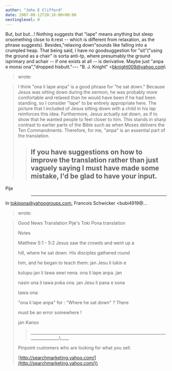 ```yaml
---
author: "John E Clifford"
date: 2007-08-12T20:16:00+00:00
nestinglevel: 0
---
```

But, but but...! Nothing suggests that "lape" means anything but sleep orsomething close to it:rest --
 which is different from relaxation, as the phrase suggests). Besides,"relaxing down"sounds like falling into a crumpled heap. That being said, I have no goodsuggestion for "sit"("using the ground as a chair" is sorta anti-tp, where presumably the ground isprimary and achair --
 if one exists at all --
 is derivative. Maybe just "anpa e monsi ona","dropped hisbutt."---
 "B. J. Knight" <[bknight009@yahoo.com](mailto://bknight009@yahoo.com)\
> wrote:

> I think "ona li lape anpa" is a good phrase for "he sat down." Because
> Jesus was sitting down during the sermon, he was probably more
> comfortable and relaxed than he would have been if he had been
> standing, so I consider "lape" to be entirely appropriate here. The
> picture that I included of Jesus sitting down with a child in his lap
> reinforces this idea. Furthermore, Jesus actually sat down, as if to
> show that he wanted people to feel closer to him. This stands in sharp
> contrast to earlier parts of the Bible such as when Moses delivers the
> Ten Commandments. Therefore, for me, "anpa" is an essential part of
> the translation.
>> If you have suggestions on how to improve the translation rather than
> just vaguely saying I must have made some mistake, I'd be glad to have
> your input.
>> --
 Pije
>> ---
 In [tokipona@yahoogroups.com](mailto://tokipona@yahoogroups.com), Francois Schwicker <bubi4919@...
> wrote:

> 
>> 
> Good News Translation Pije's Toki Pona translation
> 
> Notes
> 
> Matthew 5:1 - 5:2 Jesus saw the crowds and went up a
> 
> hill, where he sat down. His disciples gathered round
> 
> him, and he began to teach them: jan Jesu li lukin e
> 
> kulupu jan li tawa sewi nena. ona li lape anpa. jan
> 
> nasin ona li tawa poka ona. jan Jesu li pana e sona
> 
> tawa ona:
> 
>> 
>> 
> "ona li lape anpa" for : "Where he sat down" ? There
> 
> must be an error somewhere !
> 
>> 
> jan Kanso
> 
>> 
>> 
>> 
>> 
>>\_\_\_\_\_\_\_\_\_\_\_\_\_\_\_\_\_\_\_\_\_\_\_\_\_\_\_\_\_\_\_\_\_\_\_\_\_\_\_\_\_\_\_\_\_\_\_\_\_\_\_\_\_\_\_\_\_\_\_\_\_\_\_\_\_\_\_\_\_\_\_\_\_\_\_\_\_\_\_\_\\\_\_\_\_
> 
> Pinpoint customers who are looking for what you sell.
> 
> [http://searchmarketing.yahoo.com/](http://searchmarketing.yahoo.com/)\
> 
>>>>